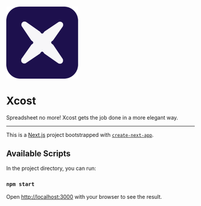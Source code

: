 ![initials logo](/public/android-chrome-192x192.png 'initials logo')

# Xcost

Spreadsheet no more! Xcost gets the job done in a more elegant way.

---

This is a [Next.js](https://nextjs.org/) project bootstrapped with [`create-next-app`](https://github.com/vercel/next.js/tree/canary/packages/create-next-app).

## Available Scripts

In the project directory, you can run:

### `npm start`

Open [http://localhost:3000](http://localhost:3000) with your browser to see the result.
